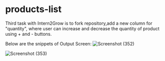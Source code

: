 # products-list

Third task with Intern2Grow is to fork repository,add a new column for "quantity", where user can increase and decrease the quantity of product using + and - buttons.

Below are the snippets of Output Screen:
![Screenshot (352)](https://github.com/MayanaHebakhanam/products-list/assets/76441726/949a836d-d3c3-4203-8e61-66fd0339e570)

![Screenshot (353)](https://github.com/MayanaHebakhanam/products-list/assets/76441726/7dc30f8d-fe25-467b-9333-62dcbf799149)

